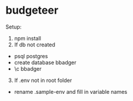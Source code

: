 # budgeteer

Setup:

1. npm install
2. If db not created
  - psql postgres
  - create database bbadger
  - \c bbadger
3. If .env not in root folder
  - rename .sample-env and fill in variable names